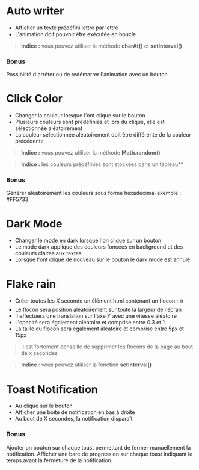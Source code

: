# Auto writer

- Afficher un texte prédéfini lettre par lettre
- L'animation doit pouvoir être exécutée en boucle
> **Indice :** vous pouvez utiliser la méthode **charAt()** et **setInterval()**

### Bonus
Possibilité d'arrêter ou de redémarrer l'animation avec un bouton

# Click Color

- Changer la couleur lorsque l'ont clique sur le bouton
- Plusieurs couleurs sont prédéfinies et lors du clique, elle est sélectionnée aléatoirement
- La couleur sélectionnée aléatoirement doit être différente de la couleur précédente

 > **Indice :** vous pouvez utiliser la méthode **Math.random()**

 > **Indice :** les couleurs prédéfinies sont stockées dans un tableau**

### Bonus
 Générer aléatoirement les couleurs sous forme hexadécimal 
 exemple : #FF5733

# Dark Mode

- Changer le mode en dark lorsque l'on clique sur un bouton
- Le mode dark applique des couleurs foncées en background et des couleurs claires aux textes
- Lorsque l'ont clique de nouveau sur le bouton le dark mode est annulé

# Flake rain

- Créer toutes les X seconde un élément html contenant un flocon : ❄️
- Le flocon sera position aléatoirement sur toute la largeur de l'écran
- Il effectuera une translation sur l'axe Y avec une vitesse aléatoire
- L'opacité sera également aléatoire et comprise entre 0.3 et 1
- La taille du flocon sera également aléatoire et comprise entre 5px et 15px

> Il est fortement conseillé de supprimer les flocons de la page au bout de x secondes

> **Indice :** vous pouvez utiliser la fonction **setInterval()**

# Toast Notification

- Au clique sur le bouton
- Afficher une boîte de notification en bas à droite
- Au bout de X secondes, la notification disparaît

### Bonus
Ajouter un bouton sur chaque toast permettant de fermer manuellement la notification. 
Afficher une bare de progression sur chaque toast indiquant le temps avant la fermeture de la notification.
